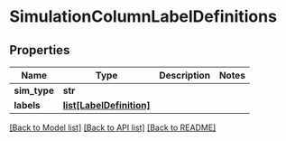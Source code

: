 # SimulationColumnLabelDefinitions


## Properties
Name | Type | Description | Notes
------------ | ------------- | ------------- | -------------
**sim_type** | **str** |  | 
**labels** | [**list[LabelDefinition]**](LabelDefinition.md) |  | 

[[Back to Model list]](../README.md#documentation-for-models) [[Back to API list]](../README.md#documentation-for-api-endpoints) [[Back to README]](../README.md)


